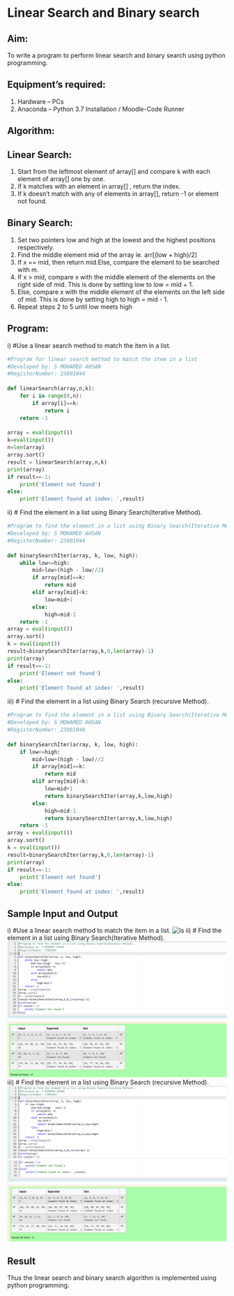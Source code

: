 # Linear Search and Binary search
## Aim:
To write a program to perform linear search and binary search using python programming.
## Equipment’s required:
1.	Hardware – PCs
2.	Anaconda – Python 3.7 Installation / Moodle-Code Runner
## Algorithm:
## Linear Search:
1.	Start from the leftmost element of array[] and compare k with each element of array[] one by one.
2.	If k matches with an element in array[] , return the index.
3.	If k doesn’t match with any of elements in array[], return -1 or element not found.
## Binary Search:
1.	Set two pointers low and high at the lowest and the highest positions respectively.
2.	Find the middle element mid of the array ie. arr[(low + high)/2]
3.	If x == mid, then return mid.Else, compare the element to be searched with m.
4.	If x > mid, compare x with the middle element of the elements on the right side of mid. This is done by setting low to low = mid + 1.
5.	Else, compare x with the middle element of the elements on the left side of mid. This is done by setting high to high = mid - 1.
6.	Repeat steps 2 to 5 until low meets high
## Program:
i)	#Use a linear search method to match the item in a list.
```Python
#Program for linear search method to match the item in a list
#Developed by: S MOHAMED AHSAN
#RegisterNumber: 23001044

def linearSearch(array,n,k):
    for i in range(0,n):
        if array[i]==k:
            return i
    return -1
    
array = eval(input())
k=eval(input())
n=len(array)
array.sort()
result = linearSearch(array,n,k)
print(array)
if result==-1:
    print('Element not found')
else:
    print('Element found at index: ',result)
```
ii)	# Find the element in a list using Binary Search(Iterative Method).
```Python
#Program to find the element in a list using Binary Search(Iterative Method)..
#Developed by: S MOHAMED AHSAN
#RegisterNumber: 23001044

def binarySearchIter(array, k, low, high):
    while low<=high:
        mid=low+(high - low//2)
        if array[mid]==k:
            return mid
        elif array[mid]<k:
            low=mid+1
        else:
            high=mid-1
    return -1
array = eval(input())
array.sort()
k = eval(input())
result=binarySearchIter(array,k,0,len(array)-1)
print(array)
if result==-1:
    print('Element not found')
else:
    print('Element found at index: ',result)
```
iii)	# Find the element in a list using Binary Search (recursive Method).
```Python
#Program to find the element in a list using Binary Search(Iterative Method)..
#Developed by: S MOHAMED AHSAN
#RegisterNumber: 23001044

def binarySearchIter(array, k, low, high):
    if low<=high:
        mid=low+(high - low)//2
        if array[mid]==k:
            return mid
        elif array[mid]<k:
            low=mid+1
            return binarySearchIter(array,k,low,high)
        else:
            high=mid-1
            return binarySearchIter(array,k,low,high)
    return -1
array = eval(input())
array.sort()
k = eval(input())
result=binarySearchIter(array,k,0,len(array)-1)
print(array)
if result==-1:
    print('Element not found')
else:
    print('Element found at index: ',result)
```
## Sample Input and Output
i)	#Use a linear search method to match the item in a list.
![ls](C:\Users\ahsan\Search-Algorithm\ls.png)
ii)	# Find the element in a list using Binary Search(Iterative Method).
![bs](bs.png)
iii)	# Find the element in a list using Binary Search (recursive Method).
![bsr](/bsr.png)
![bsrr](/bsrr.png)
## Result
Thus the linear search and binary search algorithm is implemented using python programming.